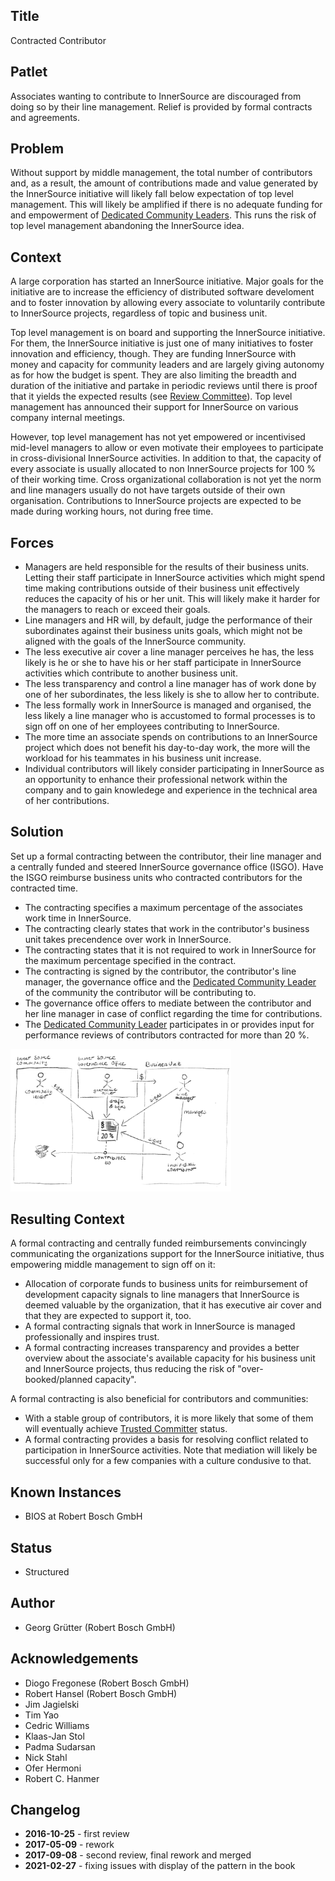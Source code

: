 ## Title

Contracted Contributor

## Patlet

Associates wanting to contribute to InnerSource are discouraged from doing so by their line management. Relief is provided by formal contracts and agreements.

## Problem

Without support by middle management, the total number of contributors and, as
a result, the amount of contributions made and value generated by the
InnerSource initiative will likely fall below expectation of top level
management. This will likely be amplified if there is no adequate funding for
and empowerment of [Dedicated Community Leaders](dedicated-community-leader.md).
This runs the risk of top level management abandoning the InnerSource idea.

## Context

A large corporation has started an InnerSource initiative. Major goals for the
initiative are to increase the efficiency of distributed software develoment
and to foster innovation by allowing every associate to voluntarily
contribute to InnerSource projects, regardless of topic and business unit.

Top level management is on board and supporting the InnerSource initiative. For
them, the InnerSource initiative is just one of many initiatives to foster
innovation and efficiency, though. They are funding InnerSource with money and
capacity for community leaders and are largely giving autonomy as for how the
budget is spent. They are also limiting the breadth and duration of the
initiative and partake in periodic reviews until there is proof that it yields
the expected results (see [Review Committee](review-committee.md)).  Top level
management has announced their support for InnerSource on various company
internal meetings.

However, top level management has not yet empowered or incentivised mid-level
managers to allow or even motivate their employees to participate in
cross-divisional InnerSource activities. In addition to that, the capacity of
every associate is usually allocated to non InnerSource projects for 100 % of
their working time. Cross organizational collaboration is not yet the norm and
line managers usually do not have targets outside of their own organisation.
Contributions to InnerSource projects are expected to be made during working
hours, not during free time.

## Forces

- Managers are held responsible for the results of their business units. Letting their staff participate in InnerSource activities which might spend time making contributions outside of their business unit effectively reduces the capacity of his or her unit. This will likely make it harder for the managers to reach or exceed their goals.
- Line managers and HR will, by default, judge the performance of their subordinates against their business units goals, which might not be aligned with the goals of the InnerSource community.
- The less executive air cover a line manager perceives he has, the less likely is he or she to have his or her staff participate in InnerSource activities which contribute to another business unit.
- The less transparency and control a line manager has of work done by one of her subordinates, the less likely is she to allow her to contribute.
- The less formally work in InnerSource is managed and organised, the less likely a line manager who is accustomed to formal processes is to sign off on one of her employees contributing to InnerSource.
- The more time an associate spends on contributions to an InnerSource project which does not benefit his day-to-day work, the more will the workload for his teammates in his business unit increase.
- Individual contributors will likely consider participating in InnerSource as an opportunity to enhance their professional network within the company and to gain knowledege and experience in the technical area of her contributions.

## Solution

Set up a formal contracting between the contributor, their line manager and a
centrally funded and steered InnerSource governance office (ISGO). Have the
ISGO reimburse business units who contracted contributors for the contracted
time.

- The contracting specifies a maximum percentage of the associates work time in InnerSource.
- The contracting clearly states that work in the contributor's business unit takes precendence over work in InnerSource.
- The contracting states that it is not required to work in InnerSource for the maximum percentage specified in the contract.
- The contracting is signed by the contributor, the contributor's line manager, the governance office and the [Dedicated Community Leader](dedicated-community-leader.md) of the community the contributor will be contributing to.
- The governance office offers to mediate between the contributor and her line manager in case of conflict regarding the time for contributions.
- The [Dedicated Community Leader](dedicated-community-leader.md) participates in or provides input for performance reviews of contributors contracted for more than 20 %.

<img alt="Contracted Contributor" src="/assets/img/contracted-contributor.png" width="70%">

## Resulting Context

A formal contracting and centrally funded reimbursements convincingly
communicating the organizations support for the InnerSource initiative, thus
empowering middle management to sign off on it:

- Allocation of corporate funds to business units for reimbursement of development capacity signals to line managers that InnerSource is deemed valuable by the organization, that it has executive air cover and that they are expected to support it, too.
- A formal contracting signals that work in InnerSource is managed professionally and inspires trust.
- A formal contracting increases transparency and provides a better overview about the associate's available capacity for his business unit and InnerSource projects, thus reducing the risk of "over-booked/planned capacity".

A formal contracting is also beneficial for contributors and communities:

- With a stable group of contributors, it is more likely that some of them will eventually achieve [Trusted Committer](./trusted-committer.md) status.
- A formal contracting provides a basis for resolving conflict related to participation in InnerSource activities. Note that mediation will likely be successful only for a few companies with a culture condusive to that.

## Known Instances

- BIOS at Robert Bosch GmbH

## Status

* Structured

## Author

- Georg Grütter (Robert Bosch GmbH)

## Acknowledgements

- Diogo Fregonese (Robert Bosch GmbH)
- Robert Hansel (Robert Bosch GmbH)
- Jim Jagielski
- Tim Yao
- Cedric Williams
- Klaas-Jan Stol
- Padma Sudarsan
- Nick Stahl
- Ofer Hermoni
- Robert C. Hanmer

## Changelog

- **2016-10-25** - first review
- **2017-05-09** - rework
- **2017-09-08** - second review, final rework and merged
- **2021-02-27** - fixing issues with display of the pattern in the book
